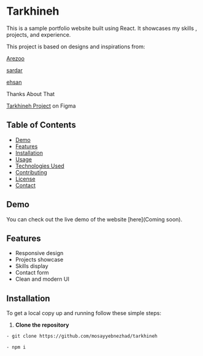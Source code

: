 # Tarkhineh

This is a sample portfolio website built using React. It showcases my skills , projects, and experience.

This project is based on designs and inspirations from:

[Arezoo](https://www.figma.com/@rwish77)

[sardar](https://www.figma.com/@sardar_wazifeh)

[ehsan](https://www.figma.com/@theehsanez)

Thanks About That

[Tarkhineh Project](https://www.figma.com/community/file/1231631272542945983) on Figma

## Table of Contents

- [Demo](#demo)
- [Features](#features)
- [Installation](#installation)
- [Usage](#usage)
- [Technologies Used](#technologies-used)
- [Contributing](#contributing)
- [License](#license)
- [Contact](#contact)

## Demo

You can check out the live demo of the website [here](Coming soon).

## Features

- Responsive design
- Projects showcase
- Skills display
- Contact form
- Clean and modern UI

## Installation

To get a local copy up and running follow these simple steps:

1. **Clone the repository**

```bash
- git clone https://github.com/mosayyebnezhad/tarkhineh

- npm i
```
